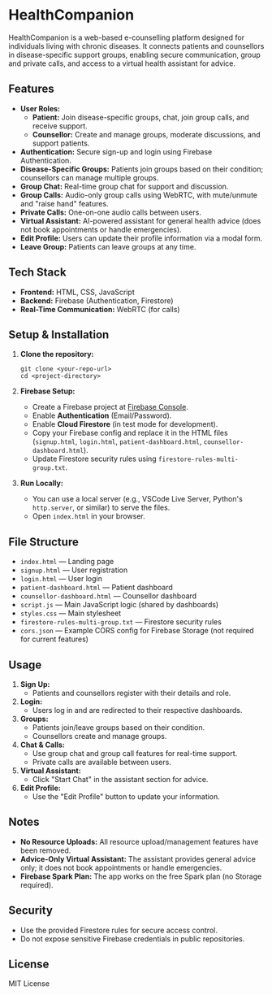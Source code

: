 # HealthCompanion

HealthCompanion is a web-based e-counselling platform designed for individuals living with chronic diseases. It connects patients and counsellors in disease-specific support groups, enabling secure communication, group and private calls, and access to a virtual health assistant for advice.

## Features

- **User Roles:**
  - **Patient:** Join disease-specific groups, chat, join group calls, and receive support.
  - **Counsellor:** Create and manage groups, moderate discussions, and support patients.
- **Authentication:** Secure sign-up and login using Firebase Authentication.
- **Disease-Specific Groups:** Patients join groups based on their condition; counsellors can manage multiple groups.
- **Group Chat:** Real-time group chat for support and discussion.
- **Group Calls:** Audio-only group calls using WebRTC, with mute/unmute and "raise hand" features.
- **Private Calls:** One-on-one audio calls between users.
- **Virtual Assistant:** AI-powered assistant for general health advice (does not book appointments or handle emergencies).
- **Edit Profile:** Users can update their profile information via a modal form.
- **Leave Group:** Patients can leave groups at any time.

## Tech Stack

- **Frontend:** HTML, CSS, JavaScript
- **Backend:** Firebase (Authentication, Firestore)
- **Real-Time Communication:** WebRTC (for calls)

## Setup & Installation

1. **Clone the repository:**
   ```
   git clone <your-repo-url>
   cd <project-directory>
   ```

2. **Firebase Setup:**
   - Create a Firebase project at [Firebase Console](https://console.firebase.google.com/).
   - Enable **Authentication** (Email/Password).
   - Enable **Cloud Firestore** (in test mode for development).
   - Copy your Firebase config and replace it in the HTML files (`signup.html`, `login.html`, `patient-dashboard.html`, `counsellor-dashboard.html`).
   - Update Firestore security rules using `firestore-rules-multi-group.txt`.

3. **Run Locally:**
   - You can use a local server (e.g., VSCode Live Server, Python's `http.server`, or similar) to serve the files.
   - Open `index.html` in your browser.

## File Structure

- `index.html` — Landing page
- `signup.html` — User registration
- `login.html` — User login
- `patient-dashboard.html` — Patient dashboard
- `counsellor-dashboard.html` — Counsellor dashboard
- `script.js` — Main JavaScript logic (shared by dashboards)
- `styles.css` — Main stylesheet
- `firestore-rules-multi-group.txt` — Firestore security rules
- `cors.json` — Example CORS config for Firebase Storage (not required for current features)

## Usage

1. **Sign Up:**
   - Patients and counsellors register with their details and role.
2. **Login:**
   - Users log in and are redirected to their respective dashboards.
3. **Groups:**
   - Patients join/leave groups based on their condition.
   - Counsellors create and manage groups.
4. **Chat & Calls:**
   - Use group chat and group call features for real-time support.
   - Private calls are available between users.
5. **Virtual Assistant:**
   - Click "Start Chat" in the assistant section for advice.
6. **Edit Profile:**
   - Use the "Edit Profile" button to update your information.

## Notes

- **No Resource Uploads:** All resource upload/management features have been removed.
- **Advice-Only Virtual Assistant:** The assistant provides general advice only; it does not book appointments or handle emergencies.
- **Firebase Spark Plan:** The app works on the free Spark plan (no Storage required).

## Security

- Use the provided Firestore rules for secure access control.
- Do not expose sensitive Firebase credentials in public repositories.

## License

MIT License 